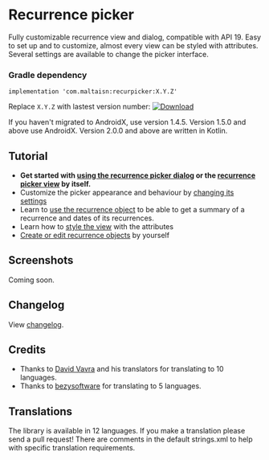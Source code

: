 # Recurrence picker
Fully customizable recurrence view and dialog, compatible with API 19. 
Easy to set up and to customize, almost every view can be styled with attributes. 
Several settings are available to change the picker interface.

### Gradle dependency
`implementation 'com.maltaisn:recurpicker:X.Y.Z'`

Replace `X.Y.Z` with lastest version number: [![Download](https://api.bintray.com/packages/maltaisn/recurrence-picker/recurrence-picker/images/download.svg)](https://bintray.com/maltaisn/recurrence-picker/recurrence-picker/_latestVersion)

If you haven't migrated to AndroidX, use version 1.4.5. Version 1.5.0 and above use AndroidX.
Version 2.0.0 and above are written in Kotlin.

## Tutorial
- **Get started with [using the recurrence picker dialog](https://github.com/maltaisn/recurpickerlib/wiki/Using-the-dialog-picker) or the [recurrence picker view](https://github.com/maltaisn/recurpickerlib/wiki/Using-the-picker-view) by itself.**
- Customize the picker appearance and behaviour by [changing its settings](https://github.com/maltaisn/recurpickerlib/wiki/Recurrence-picker-settings)
- Learn to [use the recurrence object](https://github.com/maltaisn/recurpickerlib/wiki/Using-the-recurrence-object) to be able to get a summary of a recurrence and dates of its recurrences.
- Learn how to [style the view](https://github.com/maltaisn/recurpickerlib/wiki/Styling-the-view) with the attributes
- [Create or edit recurrence objects](https://github.com/maltaisn/recurpickerlib/wiki/Creating-or-editing-a-recurrence) by yourself

## Screenshots
Coming soon.

## Changelog
View [changelog](CHANGELOG.md).

## Credits
- Thanks to [David Vavra](https://github.com/davidvavra) and his translators for translating to 10 languages.
- Thanks to [bezysoftware](https://github.com/bezysoftware) for translating to 5 languages.

## Translations
The library is available in 12 languages. If you make a translation please send a pull request! There are comments in the default strings.xml to help with specific translation requirements.
